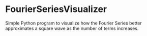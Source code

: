 # FourierSeriesVisualizer
Simple Python program to visualize how the Fourier Series better approximates a square wave as the number of terms increases.
